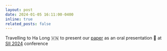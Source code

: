 ```yaml
---
layout: post
date: 2024-01-05 16:11:00-0400
inline: true
related_posts: false
---
```


Travelling to Ha Long 🇻🇳 to present our [paper](https://ieeexplore.ieee.org/abstract/document/10417236/) as an oral presentation 🌟 at [SII 2024](https://sice-si.org/SII2024/) conference 